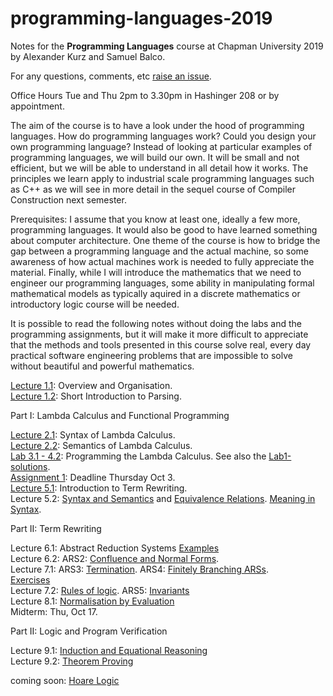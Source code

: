 # programming-languages-2019

Notes for the **Programming Languages** course at Chapman University 2019 by Alexander Kurz and Samuel Balco.

For any questions, comments, etc [raise an issue](https://github.com/alexhkurz/programming-languages-2019/issues/new).

Office Hours Tue and Thu 2pm to 3.30pm in Hashinger 208 or by appointment.

The aim of the course is to have a look under the hood of programming languages. How do programming languages work? Could you design your own programming language? Instead of looking at particular examples of programming languages, we will build our own. It will be small and not efficient, but we will be able to understand in all detail how it works. The principles we learn apply to  industrial scale programming languages such as C++ as we will see in more detail in the sequel course of Compiler Construction next semester.

Prerequisites: I assume that you know at least one, ideally a few more, programming languages. It would also be good to have learned something about computer architecture. One theme of the course is how to bridge the gap between a programming language and the actual machine, so some awareness of how actual machines work is needed to fully appreciate the material. Finally, while I will introduce the  mathematics that we need to engineer our programming languages, some ability in manipulating formal mathematical models as typically aquired in a discrete mathematics or introductory logic course will be needed.

It is possible to read the following notes without doing the labs and the programming assignments, but it will make it more difficult to appreciate that the methods and tools presented in this course solve real, every day practical software engineering problems that are impossible to solve without beautiful and powerful mathematics.

[Lecture 1.1](https://github.com/alexhkurz/programming-languages-2019/blob/master/lecture-1.1.md): Overview and Organisation.    
[Lecture 1.2](https://github.com/alexhkurz/programming-languages-2019/blob/master/lecture-1.2.md): Short Introduction to Parsing.   

Part I: Lambda Calculus and Functional Programming

[Lecture 2.1](https://hackmd.io/@m5rnD-8SSPuuSHTKgXvMjg/Skjdh1sSS): Syntax of Lambda Calculus.   
[Lecture 2.2](https://hackmd.io/@m5rnD-8SSPuuSHTKgXvMjg/SyDa-43BB): Semantics of Lambda Calculus.   
[Lab 3.1 - 4.2](https://github.com/alexhkurz/programming-languages-2019/blob/master/Lab1-Lambda-Calculus/README.md): Programming the Lambda Calculus. See also the [Lab1-solutions](https://github.com/alexhkurz/programming-languages-2019/tree/master/Lab1-solutions).   
[Assignment 1](https://github.com/alexhkurz/programming-languages-2019/tree/master/Assignment1): Deadline Thursday Oct 3.   
[Lecture 5.1](https://github.com/alexhkurz/programming-languages-2019/blob/master/lecture-5.1.md): Introduction to Term Rewriting.   
Lecture 5.2: [Syntax and Semantics](https://hackmd.io/r_6EY8pVR7OdijRAEFNKvg) and [Equivalence Relations](https://hackmd.io/@m5rnD-8SSPuuSHTKgXvMjg/SJ1cc-dDr). [Meaning in Syntax](https://hackmd.io/@m5rnD-8SSPuuSHTKgXvMjg/Sy3oqhpvH). 

Part II: Term Rewriting  

Lecture 6.1: Abstract Reduction Systems [Examples](https://hackmd.io/@m5rnD-8SSPuuSHTKgXvMjg/r1D5VMedS)    
Lecture 6.2: ARS2: [Confluence and Normal Forms](https://hackmd.io/@m5rnD-8SSPuuSHTKgXvMjg/S1zQfzedS).    
Lecture 7.1: ARS3: [Termination](https://hackmd.io/@m5rnD-8SSPuuSHTKgXvMjg/H1jhgxmur). ARS4: [Finitely Branching ARSs](https://hackmd.io/@m5rnD-8SSPuuSHTKgXvMjg/rkX-t-HdH).    
[Exercises](https://hackmd.io/@m5rnD-8SSPuuSHTKgXvMjg/rJqQHKFuH)    
Lecture 7.2: [Rules of logic](https://hackmd.io/@m5rnD-8SSPuuSHTKgXvMjg/rJLBJLhdS). ARS5: [Invariants](https://hackmd.io/@m5rnD-8SSPuuSHTKgXvMjg/rkaF1g3_B)    
Lecture 8.1: [Normalisation by Evaluation](https://hackmd.io/w9RLzXmcS86U4HVAQi5Lqg)     
Midterm: Thu, Oct 17.    

Part II: Logic and Program Verification

Lecture 9.1: [Induction and Equational Reasoning](https://hackmd.io/@m5rnD-8SSPuuSHTKgXvMjg/BkHZL3jFS)    
Lecture 9.2: [Theorem Proving](https://hackmd.io/@m5rnD-8SSPuuSHTKgXvMjg/HkMfp2sFr)

coming soon: [Hoare Logic](https://hackmd.io/@m5rnD-8SSPuuSHTKgXvMjg/Hy135C2tH)



